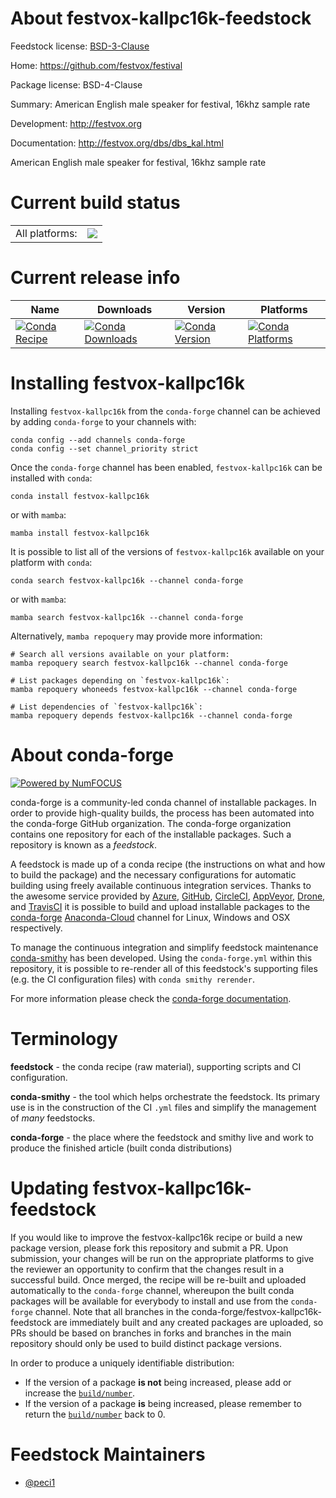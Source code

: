 About festvox-kallpc16k-feedstock
=================================

Feedstock license: [BSD-3-Clause](https://github.com/conda-forge/festvox-kallpc16k-feedstock/blob/main/LICENSE.txt)

Home: https://github.com/festvox/festival

Package license: BSD-4-Clause

Summary: American English male speaker for festival, 16khz sample rate

Development: http://festvox.org

Documentation: http://festvox.org/dbs/dbs_kal.html

American English male speaker for festival, 16khz sample rate

Current build status
====================


<table><tr><td>All platforms:</td>
    <td>
      <a href="https://dev.azure.com/conda-forge/feedstock-builds/_build/latest?definitionId=20530&branchName=main">
        <img src="https://dev.azure.com/conda-forge/feedstock-builds/_apis/build/status/festvox-kallpc16k-feedstock?branchName=main">
      </a>
    </td>
  </tr>
</table>

Current release info
====================

| Name | Downloads | Version | Platforms |
| --- | --- | --- | --- |
| [![Conda Recipe](https://img.shields.io/badge/recipe-festvox--kallpc16k-green.svg)](https://anaconda.org/conda-forge/festvox-kallpc16k) | [![Conda Downloads](https://img.shields.io/conda/dn/conda-forge/festvox-kallpc16k.svg)](https://anaconda.org/conda-forge/festvox-kallpc16k) | [![Conda Version](https://img.shields.io/conda/vn/conda-forge/festvox-kallpc16k.svg)](https://anaconda.org/conda-forge/festvox-kallpc16k) | [![Conda Platforms](https://img.shields.io/conda/pn/conda-forge/festvox-kallpc16k.svg)](https://anaconda.org/conda-forge/festvox-kallpc16k) |

Installing festvox-kallpc16k
============================

Installing `festvox-kallpc16k` from the `conda-forge` channel can be achieved by adding `conda-forge` to your channels with:

```
conda config --add channels conda-forge
conda config --set channel_priority strict
```

Once the `conda-forge` channel has been enabled, `festvox-kallpc16k` can be installed with `conda`:

```
conda install festvox-kallpc16k
```

or with `mamba`:

```
mamba install festvox-kallpc16k
```

It is possible to list all of the versions of `festvox-kallpc16k` available on your platform with `conda`:

```
conda search festvox-kallpc16k --channel conda-forge
```

or with `mamba`:

```
mamba search festvox-kallpc16k --channel conda-forge
```

Alternatively, `mamba repoquery` may provide more information:

```
# Search all versions available on your platform:
mamba repoquery search festvox-kallpc16k --channel conda-forge

# List packages depending on `festvox-kallpc16k`:
mamba repoquery whoneeds festvox-kallpc16k --channel conda-forge

# List dependencies of `festvox-kallpc16k`:
mamba repoquery depends festvox-kallpc16k --channel conda-forge
```


About conda-forge
=================

[![Powered by
NumFOCUS](https://img.shields.io/badge/powered%20by-NumFOCUS-orange.svg?style=flat&colorA=E1523D&colorB=007D8A)](https://numfocus.org)

conda-forge is a community-led conda channel of installable packages.
In order to provide high-quality builds, the process has been automated into the
conda-forge GitHub organization. The conda-forge organization contains one repository
for each of the installable packages. Such a repository is known as a *feedstock*.

A feedstock is made up of a conda recipe (the instructions on what and how to build
the package) and the necessary configurations for automatic building using freely
available continuous integration services. Thanks to the awesome service provided by
[Azure](https://azure.microsoft.com/en-us/services/devops/), [GitHub](https://github.com/),
[CircleCI](https://circleci.com/), [AppVeyor](https://www.appveyor.com/),
[Drone](https://cloud.drone.io/welcome), and [TravisCI](https://travis-ci.com/)
it is possible to build and upload installable packages to the
[conda-forge](https://anaconda.org/conda-forge) [Anaconda-Cloud](https://anaconda.org/)
channel for Linux, Windows and OSX respectively.

To manage the continuous integration and simplify feedstock maintenance
[conda-smithy](https://github.com/conda-forge/conda-smithy) has been developed.
Using the ``conda-forge.yml`` within this repository, it is possible to re-render all of
this feedstock's supporting files (e.g. the CI configuration files) with ``conda smithy rerender``.

For more information please check the [conda-forge documentation](https://conda-forge.org/docs/).

Terminology
===========

**feedstock** - the conda recipe (raw material), supporting scripts and CI configuration.

**conda-smithy** - the tool which helps orchestrate the feedstock.
                   Its primary use is in the construction of the CI ``.yml`` files
                   and simplify the management of *many* feedstocks.

**conda-forge** - the place where the feedstock and smithy live and work to
                  produce the finished article (built conda distributions)


Updating festvox-kallpc16k-feedstock
====================================

If you would like to improve the festvox-kallpc16k recipe or build a new
package version, please fork this repository and submit a PR. Upon submission,
your changes will be run on the appropriate platforms to give the reviewer an
opportunity to confirm that the changes result in a successful build. Once
merged, the recipe will be re-built and uploaded automatically to the
`conda-forge` channel, whereupon the built conda packages will be available for
everybody to install and use from the `conda-forge` channel.
Note that all branches in the conda-forge/festvox-kallpc16k-feedstock are
immediately built and any created packages are uploaded, so PRs should be based
on branches in forks and branches in the main repository should only be used to
build distinct package versions.

In order to produce a uniquely identifiable distribution:
 * If the version of a package **is not** being increased, please add or increase
   the [``build/number``](https://docs.conda.io/projects/conda-build/en/latest/resources/define-metadata.html#build-number-and-string).
 * If the version of a package **is** being increased, please remember to return
   the [``build/number``](https://docs.conda.io/projects/conda-build/en/latest/resources/define-metadata.html#build-number-and-string)
   back to 0.

Feedstock Maintainers
=====================

* [@peci1](https://github.com/peci1/)

